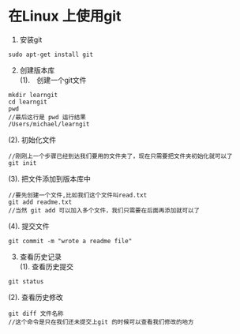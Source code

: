 # 在Linux 上使用git
1. 安装git
```
sudo apt-get install git
```
2. 创建版本库<br>
(1).　创建一个git文件<br>
```
mkdir learngit
cd learngit
pwd
//最后这行是 pwd 运行结果
/Users/michael/learngit
```
(2). 初始化文件
```
//刚刚上一个步骤已经到达我们要用的文件夹了，现在只需要把文件夹初始化就可以了
git init
```
   (3). 把文件添加到版本库中
```
//要先创建一个文件,比如我们这个文件叫read.txt
git add readme.txt
//当然 git add 可以加入多个文件，我们只需要在后面再添加就可以了
```
   (4). 提交文件
```
git commit -m "wrote a readme file"
```
3. 查看历史记录<br>
(1). 查看历史提交
```
git status
```
   (2). 查看历史修改
```
git diff 文件名称
//这个命令是只在我们还未提交上git 的时候可以查看我们修改的地方
```
